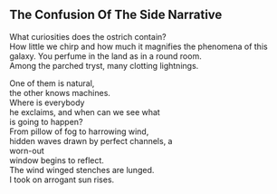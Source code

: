 The Confusion Of The Side Narrative
-----------------------------------
What curiosities does the ostrich contain?  
How little we chirp and how much it magnifies the phenomena of this galaxy. You perfume in the land as in a round room.  
Among the parched tryst, many clotting lightnings.  
  
One of them is natural,  
the other knows machines.  
Where is everybody  
he exclaims, and when can we see what  
is going to happen?  
From pillow of fog to harrowing wind,  
hidden waves drawn by perfect channels, a  
worn-out  
window begins to reflect.  
The wind winged stenches are lunged.  
I took on arrogant sun rises.  
